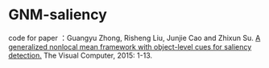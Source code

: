# GNM-saliency
code for paper ：Guangyu Zhong, Risheng Liu, Junjie Cao and Zhixun Su. [A generalized nonlocal mean framework with object-level cues for saliency detection.](http://link.springer.com/article/10.1007%2Fs00371-015-1077-z) The Visual Computer, 2015: 1-13.
